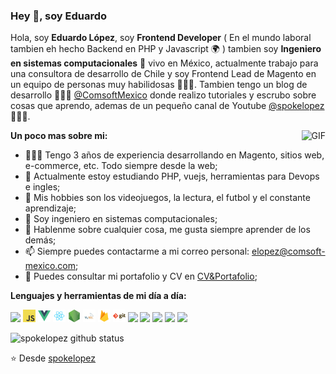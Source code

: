 ### Hey 👋, soy Eduardo

Hola, soy **Eduardo López**, soy **Frontend Developer** ( En el mundo laboral tambien eh hecho Backend en PHP y Javascript 🌍 ) tambien soy **Ingeniero en sistemas computacionales** 🚀 vivo en México, actualmente trabajo para una consultora de desarrollo de Chile y soy Frontend Lead de Magento en un equipo de personas muy habilidosas 🙍🏽‍♂️. Tambien tengo un blog de desarrollo 👨🏽‍💻 [@ComsoftMexico](https://www.comsoft-mexico.com/) donde realizo tutoriales y escrubo sobre cosas que aprendo, ademas de un pequeño canal de Youtube [@spokelopez](https://www.youtube.com/channel/UCzSSsHwz_fHf3Rdw0eQfBgg?view_as=subscriber) 👨🏽‍💼. 

  <img align="right" alt="GIF" src="https://i.pinimg.com/originals/e4/26/70/e426702edf874b181aced1e2fa5c6cde.gif" />

**Un poco mas sobre mi:**

- 👨🏽‍💻 Tengo 3 años de experiencia desarrollando en Magento, sitios web, e-commerce, etc. Todo siempre desde la web;
- 🌱 Actualmente estoy estudiando PHP, vuejs, herramientas para Devops e ingles;
- 🤔 Mis hobbies son los videojuegos, la lectura, el futbol y el constante aprendizaje;
- 💼 Soy ingeniero en sistemas computacionales;
- 💬 Hablenme sobre cualquier cosa, me gusta siempre aprender de los demás;
- 📫 Siempre puedes contactarme a mi correo personal: elopez@comsoft-mexico.com;
- 📝 Puedes consultar mi portafolio y CV en [CV&Portafolio](https://spokelopez.com/);


**Lenguajes y herramientas de mi día a día:**  

<code><img height="20" src="https://pytorch.org/assets/images/pytorch-logo.png"></code>
<code><img height="20" src="https://raw.githubusercontent.com/github/explore/80688e429a7d4ef2fca1e82350fe8e3517d3494d/topics/javascript/javascript.png"></code>
<code><img height="20" src="https://raw.githubusercontent.com/github/explore/80688e429a7d4ef2fca1e82350fe8e3517d3494d/topics/vue/vue.png"></code>
<code><img height="20" src="https://raw.githubusercontent.com/github/explore/80688e429a7d4ef2fca1e82350fe8e3517d3494d/topics/react/react.png"></code>
<code><img height="20" src="https://raw.githubusercontent.com/github/explore/80688e429a7d4ef2fca1e82350fe8e3517d3494d/topics/nodejs/nodejs.png"></code>
<code><img height="20" src="https://raw.githubusercontent.com/github/explore/80688e429a7d4ef2fca1e82350fe8e3517d3494d/topics/mysql/mysql.png"></code>
<code><img height="20" src="https://raw.githubusercontent.com/github/explore/80688e429a7d4ef2fca1e82350fe8e3517d3494d/topics/firebase/firebase.png"></code>
<code><img height="20" src="https://raw.githubusercontent.com/github/explore/80688e429a7d4ef2fca1e82350fe8e3517d3494d/topics/git/git.png"></code>
<code><img height="20" src="https://user-images.githubusercontent.com/10249293/90998823-a1bd3280-e58a-11ea-966b-2b14b60fff4c.jpg"></code>
<code><img height="20" src="https://user-images.githubusercontent.com/10249293/90998964-ecd74580-e58a-11ea-8594-a6ef79ccd234.png"></code>
<code><img height="20" src="https://user-images.githubusercontent.com/10249293/90999045-29a33c80-e58b-11ea-93db-7135be37af40.jpg"></code>
<code><img height="20" src="https://user-images.githubusercontent.com/10249293/90999152-7b4bc700-e58b-11ea-94f7-87184a420a1a.png"></code>
<code><img height="20" src="https://user-images.githubusercontent.com/10249293/90999206-a3d3c100-e58b-11ea-8395-a9dff8286e1d.jpg"></code>

![spokelopez github status](https://github-readme-stats.vercel.app/api?username=spokelopez&show_icons=true&hide_border=true)

⭐️ Desde [spokelopez](https://github.com/SpokeLopez)
